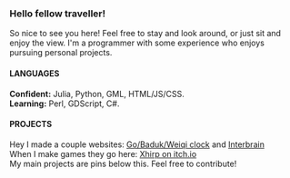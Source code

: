 ### Hello fellow traveller!
So nice to see you here! Feel free to stay and look around, or just sit and enjoy the view. I'm a programmer with some experience who enjoys pursuing personal projects.

<!--
#### EXPERIENCE 
 - Intership at [Dean Wetton Advisory](http://www.deanwettonadvisory.com/our-team/) - July ~ August 2020.
 - Game Jams on [itch.io](https://itch.io/profile/xhirp) (6 so far), for example: Triple Trijam - [Colours](https://xhirp.itch.io/colours), Trijam #64 - [Satanic Puzzle Solving](https://xhirp.itch.io/satanicpuzzles), Nokia 3310 Jam 2 - [Puzzles 3310](https://xhirp.itch.io/asgoodasdead). 
 - Collaboration with a group on the [National Cipher Challenge 2019, 2020](https://www.cipherchallenge.org/)
 - All of these projects on github and myriad other smaller projects that never made it on here.

-->
#### LANGUAGES
**Confident:** Julia, Python, GML, HTML/JS/CSS.  
**Learning:** Perl, GDScript, C#.

#### PROJECTS
Hey I made a couple websites: [Go/Baduk/Weiqi clock](https://www.badukclock.com/) and [Interbrain](https://www.interbrain.co.uk/)  
When I make games they go here: [Xhirp on itch.io](https://xhrip.itch.io/)  
My main projects are pins below this. Feel free to contribute!
